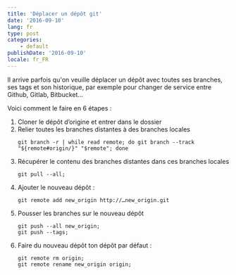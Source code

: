 ```yaml
---
title: 'Déplacer un dépôt git'
date: '2016-09-10'
lang: fr
type: post
categories:
    - default
publishDate: '2016-09-10'
locale: fr_FR
---
```


Il arrive parfois qu'on veuille déplacer un dépôt avec toutes ses branches, ses tags et son historique, par exemple pour changer de service entre Github, Gitlab, Bitbucket…

<!-- more -->

Voici comment le faire en 6 étapes :

1. Cloner le dépôt d’origine et entrer dans le dossier
1. Relier toutes les branches distantes à des branches locales
    ```
    git branch -r | while read remote; do git branch --track "${remote#origin/}" "$remote"; done
    ```
1. Récupérer le contenu des branches distantes dans ces branches locales
    ```
    git pull --all;
    ```
1. Ajouter le nouveau dépôt :
    ```
    git remote add new_origin http://…new_origin.git
    ```
1. Pousser les branches sur le nouveau dépôt
    ```
    git push --all new_origin;
    git push --tags;
    ```
1. Faire du nouveau dépôt ton dépôt par défaut :
    ```
    git remote rm origin;
    git remote rename new_origin origin;
    ```